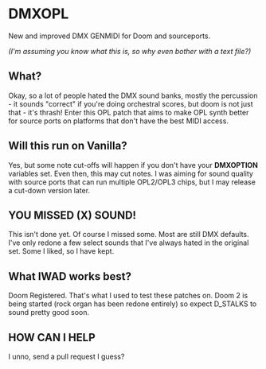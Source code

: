 # DMXOPL
New and improved DMX GENMIDI for Doom and sourceports.

*(I'm assuming you know what this is, so why even bother with a text file?)*

## What?
Okay, so a lot of people hated the DMX sound banks, mostly the percussion - it sounds "correct" if you're doing orchestral scores, but doom is not just that - it's thrash! Enter this OPL patch that aims to make OPL synth better for source ports on platforms that don't have the best MIDI access.

## Will this run on Vanilla?
Yes, but some note cut-offs will happen if you don't have your **DMXOPTION** variables set. Even then, this may cut notes. I was aiming for sound quality with source ports that can run multiple OPL2/OPL3 chips, but I may release a cut-down version later.

## YOU MISSED (X) SOUND!
This isn't done yet. Of course I missed some. Most are still DMX defaults. I've only redone a few select sounds that I've always hated in the original set. Some I liked, so I have kept.

## What IWAD works best?
Doom Registered. That's what I used to test these patches on. Doom 2 is being started (rock organ has been redone entirely) so expect D_STALKS to sound pretty good soon.

## HOW CAN I HELP
I unno, send a pull request I guess?
